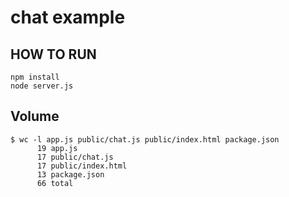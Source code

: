 # chat example

## HOW TO RUN

```
npm install
node server.js
```

## Volume

```
$ wc -l app.js public/chat.js public/index.html package.json
      19 app.js
      17 public/chat.js
      17 public/index.html
      13 package.json
      66 total
```
